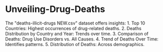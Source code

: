 # Unveiling-Drug-Deaths
The "deaths-illicit-drugs NEW.csv" dataset offers insights:  1. Top 10 Countries: Highest occurrences of drug-related deaths. 2. Deaths Distribution by Country and Year: Trends over time. 3. Comparison of Deaths: Drug Use Disorders vs. All Causes. 4. Trend of Deaths Over Time: Identifies patterns. 5. Distribution of Deaths: Across demographics.
